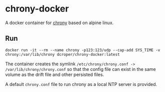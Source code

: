 # chrony-docker

A docker container for [chrony](https://chrony.tuxfamily.org) based on alpine linux.

## Run

    docker run -it --rm --name chrony -p123:123/udp --cap-add SYS_TIME -v chrony:/var/lib/chrony dcroper/chrony-docker:latest

The container creates the symlink `/etc/chrony/chrony.conf -> /var/lib/chrony/chrony.conf` so that the config file can exist in the same volume as the drift file and other persisted files.

A default `chrony.conf` file to run chrony as a local NTP server is provided.
